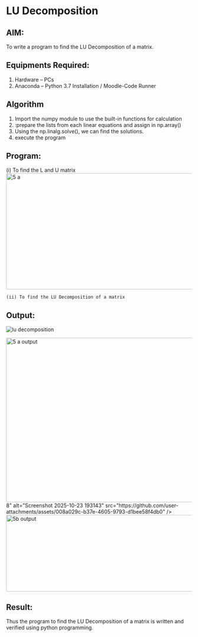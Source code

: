 # LU Decomposition 

## AIM:
To write a program to find the LU Decomposition of a matrix.

## Equipments Required:
1. Hardware – PCs
2. Anaconda – Python 3.7 Installation / Moodle-Code Runner

## Algorithm
1. Import the numpy module to use the built-in functions for calculation
2. :prepare the lists from each linear equations and assign in np.array()
3. Using the np.linalg.solve(), we can find the solutions.
4. execute the program

## Program:
(i) To find the L and U matrix
<img width="877" height="315" alt="5 a" src="https://github.com/user-attachments/assets/36596531-a607-4a18-b70c-63d46c1c123a" />


```
(ii) To find the LU Decomposition of a matrix
```

## Output:
![lu decomposition]()

<img width="1189" height="446" alt="5 a output" src="https://github.com/user-attachments/assets/d45cf324-cee5-4f31-99d9-636dd0eef1c2" />
8" alt="Screenshot 2025-10-23 193143" src="https://github.com/user-attachments/assets/008a029c-b37e-4605-9793-d1bee58f4db0" />
<img width="1247" height="208" alt="5b output" src="https://github.com/user-attachments/assets/cbf3cdd4-94e3-480a-8369-924be95bcaf6" />

## Result:
Thus the program to find the LU Decomposition of a matrix is written and verified using python programming.

